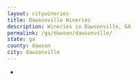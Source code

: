 ```yaml
---
layout: citywineries
title: Dawsonville Wineries
description: Wineries in Dawsonville, GA
permalink: /ga/dawson/dawsonville/
state: ga
county: dawson
city: dawsonville
---
```

-
